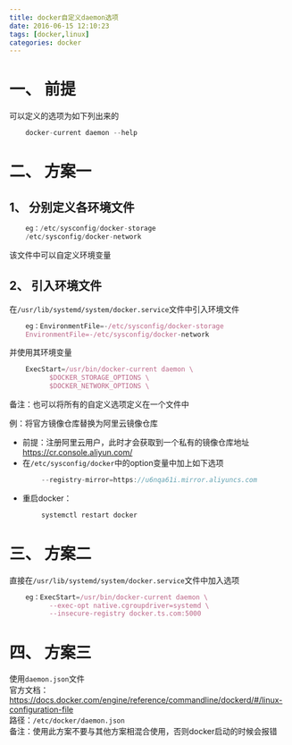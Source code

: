 ```yaml
---
title: docker自定义daemon选项
date: 2016-06-15 12:10:23
tags: [docker,linux]
categories: docker
---
```


# 一、 前提
可以定义的选项为如下列出来的
```js
    docker-current daemon --help
```

# 二、 方案一
## 1、 分别定义各环境文件
```js
    eg：/etc/sysconfig/docker-storage
    /etc/sysconfig/docker-network
```
该文件中可以自定义环境变量

<!-- more -->

## 2、 引入环境文件
在`/usr/lib/systemd/system/docker.service`文件中引入环境文件
```js
    eg：EnvironmentFile=-/etc/sysconfig/docker-storage
    EnvironmentFile=-/etc/sysconfig/docker-network
```
并使用其环境变量
```js
    ExecStart=/usr/bin/docker-current daemon \
          $DOCKER_STORAGE_OPTIONS \
          $DOCKER_NETWORK_OPTIONS \
```
备注：也可以将所有的自定义选项定义在一个文件中

例：将官方镜像仓库替换为阿里云镜像仓库
* 前提：注册阿里云用户，此时才会获取到一个私有的镜像仓库地址
          https://cr.console.aliyun.com/
* 在`/etc/sysconfig/docker`中的option变量中加上如下选项
```js
        --registry-mirror=https://u6nqa61i.mirror.aliyuncs.com
```
* 重启docker：
```js
        systemctl restart docker
```

# 三、 方案二
直接在`/usr/lib/systemd/system/docker.service`文件中加入选项
```js
    eg：ExecStart=/usr/bin/docker-current daemon \
          --exec-opt native.cgroupdriver=systemd \
          --insecure-registry docker.ts.com:5000
```

# 四、 方案三
使用`daemon.json`文件  
官方文档：  
https://docs.docker.com/engine/reference/commandline/dockerd/#/linux-configuration-file  
路径：`/etc/docker/daemon.json`  
备注：使用此方案不要与其他方案相混合使用，否则docker启动的时候会报错
